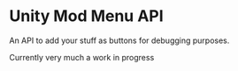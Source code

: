 # Unity Mod Menu API

An API to add your stuff as buttons for debugging purposes.

Currently very much a work in progress